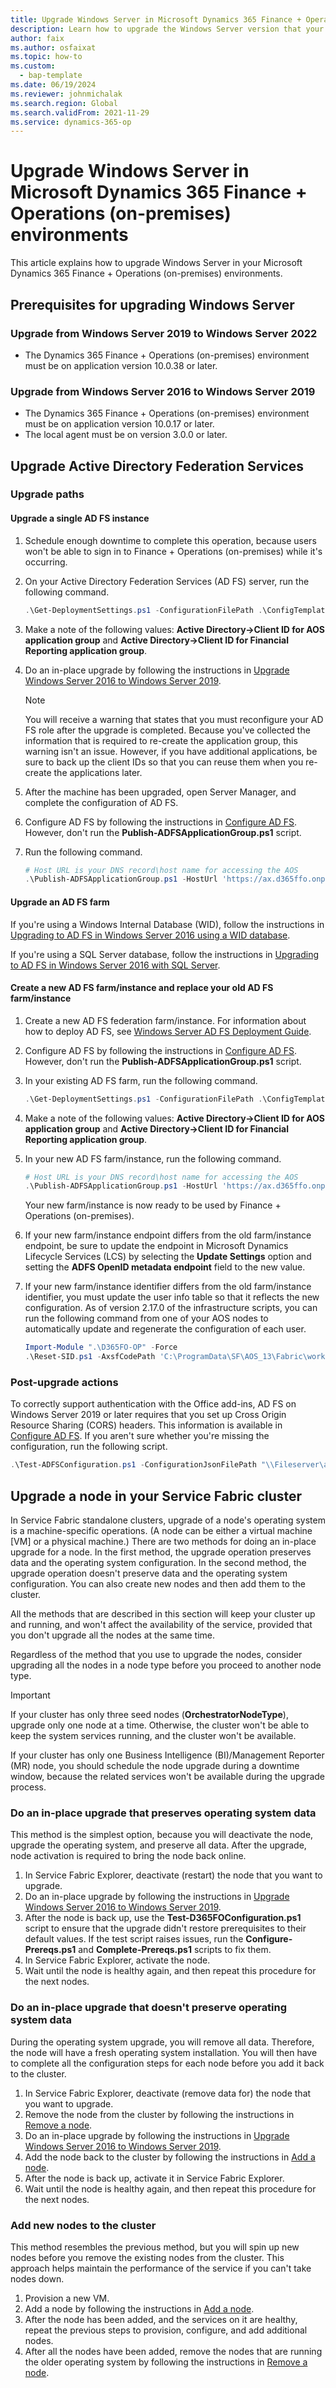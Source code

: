 ```yaml
---
title: Upgrade Windows Server in Microsoft Dynamics 365 Finance + Operations (on-premises) environments
description: Learn how to upgrade the Windows Server version that your Microsoft Dynamics 365 Finance + Operations (on-premises) environments are using.
author: faix
ms.author: osfaixat
ms.topic: how-to
ms.custom: 
  - bap-template
ms.date: 06/19/2024
ms.reviewer: johnmichalak
ms.search.region: Global
ms.search.validFrom: 2021-11-29
ms.service: dynamics-365-op
---
```


# Upgrade Windows Server in Microsoft Dynamics 365 Finance + Operations (on-premises) environments

This article explains how to upgrade Windows Server in your Microsoft Dynamics 365 Finance + Operations (on-premises) environments.

## Prerequisites for upgrading Windows Server

### Upgrade from Windows Server 2019 to Windows Server 2022

- The Dynamics 365 Finance + Operations (on-premises) environment must be on application version 10.0.38 or later.

### Upgrade from Windows Server 2016 to Windows Server 2019

- The Dynamics 365 Finance + Operations (on-premises) environment must be on application version 10.0.17 or later.
- The local agent must be on version 3.0.0 or later.

## Upgrade Active Directory Federation Services

### Upgrade paths

#### Upgrade a single AD FS instance

1. Schedule enough downtime to complete this operation, because users won't be able to sign in to Finance + Operations (on-premises) while it's occurring.
1. On your Active Directory Federation Services (AD FS) server, run the following command.

    ```powershell
    .\Get-DeploymentSettings.ps1 -ConfigurationFilePath .\ConfigTemplate.xml
    ```

1. Make a note of the following values: **Active Directory-\>Client ID for AOS application group** and **Active Directory-\>Client ID for Financial Reporting application group**.
1. Do an in-place upgrade by following the instructions in [Upgrade Windows Server 2016 to Windows Server 2019](/windows-server/upgrade/upgrade-2016-to-2019).

    > [!NOTE]
    > You will receive a warning that states that you must reconfigure your AD FS role after the upgrade is completed. Because you've collected the information that is required to re-create the application group, this warning isn't an issue. However, if you have additional applications, be sure to back up the client IDs so that you can reuse them when you re-create the applications later.

1. After the machine has been upgraded, open Server Manager, and complete the configuration of AD FS.
1. Configure AD FS by following the instructions in [Configure AD FS](./setup-deploy-on-premises-pu41.md#configureadfs). However, don't run the **Publish-ADFSApplicationGroup.ps1** script.
1. Run the following command.

    ```powershell
    # Host URL is your DNS record\host name for accessing the AOS
    .\Publish-ADFSApplicationGroup.ps1 -HostUrl 'https://ax.d365ffo.onprem.contoso.com' -ClientId <"Value of Active Directory->Client ID for AOS application group"> -FinancialReportingClientId <"Client ID for Financial Reporting application group"> -D365FOVersion <version>
    ```

#### Upgrade an AD FS farm

If you're using a Windows Internal Database (WID), follow the instructions in [Upgrading to AD FS in Windows Server 2016 using a WID database](/windows-server/identity/ad-fs/deployment/upgrading-to-ad-fs-in-windows-server).

If you're using a SQL Server database, follow the instructions in [Upgrading to AD FS in Windows Server 2016 with SQL Server](/windows-server/identity/ad-fs/deployment/upgrading-to-ad-fs-in-windows-server-sql).

#### Create a new AD FS farm/instance and replace your old AD FS farm/instance

1. Create a new AD FS federation farm/instance. For information about how to deploy AD FS, see [Windows Server AD FS Deployment Guide](/windows-server/identity/ad-fs/deployment/windows-server-2012-r2-ad-fs-deployment-guide).
1. Configure AD FS by following the instructions in [Configure AD FS](./setup-deploy-on-premises-pu41.md#configureadfs). However, don't run the **Publish-ADFSApplicationGroup.ps1** script.
1. In your existing AD FS farm, run the following command.

    ```powershell
    .\Get-DeploymentSettings.ps1 -ConfigurationFilePath .\ConfigTemplate.xml
    ```

1. Make a note of the following values: **Active Directory-\>Client ID for AOS application group** and **Active Directory-\>Client ID for Financial Reporting application group**.
1. In your new AD FS farm/instance, run the following command.

    ```powershell
    # Host URL is your DNS record\host name for accessing the AOS
    .\Publish-ADFSApplicationGroup.ps1 -HostUrl 'https://ax.d365ffo.onprem.contoso.com' -ClientId <"Value of Active Directory->Client ID for AOS application group"> -FinancialReportingClientId <"Client ID for Financial Reporting application group"> -D365FOVersion <version>
    ```

    Your new farm/instance is now ready to be used by Finance + Operations (on-premises).

1. If your new farm/instance endpoint differs from the old farm/instance endpoint, be sure to update the endpoint in Microsoft Dynamics Lifecycle Services (LCS) by selecting the **Update Settings** option and setting the **ADFS OpenID metadata endpoint** field to the new value.

1. If your new farm/instance identifier differs from the old farm/instance identifier, you must update the user info table so that it reflects the new configuration. As of version 2.17.0 of the infrastructure scripts, you can run the following command from one of your AOS nodes to automatically update and regenerate the configuration of each user.

    ```powershell
    Import-Module ".\D365FO-OP" -Force
    .\Reset-SID.ps1 -AxsfCodePath 'C:\ProgramData\SF\AOS_13\Fabric\work\Applications\AXSFType_App184\AXSF.Code.1.0.20190902'
    ```

### Post-upgrade actions

To correctly support authentication with the Office add-ins, AD FS on Windows Server 2019 or later requires that you set up Cross Origin Resource Sharing (CORS) headers. This information is available in [Configure AD FS](./setup-deploy-on-premises-pu41.md#configureadfs). If you aren't sure whether you're missing the configuration, run the following script.

```powershell
.\Test-ADFSConfiguration.ps1 -ConfigurationJsonFilePath "\\Fileserver\agent\wp\EN10\StandaloneSetup-746342\config.json" -D365FOVersion <version>
```

## Upgrade a node in your Service Fabric cluster

In Service Fabric standalone clusters, upgrade of a node's operating system is a machine-specific operations. (A node can be either a virtual machine \[VM\] or a physical machine.) There are two methods for doing an in-place upgrade for a node. In the first method, the upgrade operation preserves data and the operating system configuration. In the second method, the upgrade operation doesn't preserve data and the operating system configuration. You can also create new nodes and then add them to the cluster.

All the methods that are described in this section will keep your cluster up and running, and won't affect the availability of the service, provided that you don't upgrade all the nodes at the same time.

Regardless of the method that you use to upgrade the nodes, consider upgrading all the nodes in a node type before you proceed to another node type.

> [!IMPORTANT]
> If your cluster has only three seed nodes (**OrchestratorNodeType**), upgrade only one node at a time. Otherwise, the cluster won't be able to keep the system services running, and the cluster won't be available.
>
> If your cluster has only one Business Intelligence (BI)/Management Reporter (MR) node, you should schedule the node upgrade during a downtime window, because the related services won't be available during the upgrade process.

### Do an in-place upgrade that preserves operating system data

This method is the simplest option, because you will deactivate the node, upgrade the operating system, and preserve all data. After the upgrade, node activation is required to bring the node back online.

1. In Service Fabric Explorer, deactivate (restart) the node that you want to upgrade.
1. Do an in-place upgrade by following the instructions in [Upgrade Windows Server 2016 to Windows Server 2019](/windows-server/upgrade/upgrade-2016-to-2019).
1. After the node is back up, use the **Test-D365FOConfiguration.ps1** script to ensure that the upgrade didn't restore prerequisites to their default values. If the test script raises issues, run the **Configure-Prereqs.ps1** and **Complete-Prereqs.ps1** scripts to fix them.
1. In Service Fabric Explorer, activate the node.
1. Wait until the node is healthy again, and then repeat this procedure for the next nodes.

### Do an in-place upgrade that doesn't preserve operating system data

During the operating system upgrade, you will remove all data. Therefore, the node will have a fresh operating system installation. You will then have to complete all the configuration steps for each node before you add it back to the cluster.

1. In Service Fabric Explorer, deactivate (remove data for) the node that you want to upgrade.
1. Remove the node from the cluster by following the instructions in [Remove a node](./onprem-remove-reinstall-aos-node.md#remove-a-node).
1. Do an in-place upgrade by following the instructions in [Upgrade Windows Server 2016 to Windows Server 2019](/windows-server/upgrade/upgrade-2016-to-2019).
1. Add the node back to the cluster by following the instructions in [Add a node](./onprem-remove-reinstall-aos-node.md#add-a-node).
1. After the node is back up, activate it in Service Fabric Explorer.
1. Wait until the node is healthy again, and then repeat this procedure for the next nodes.

### Add new nodes to the cluster

This method resembles the previous method, but you will spin up new nodes before you remove the existing nodes from the cluster. This approach helps maintain the performance of the service if you can't take nodes down.

1. Provision a new VM.
1. Add a node by following the instructions in [Add a node](./onprem-remove-reinstall-aos-node.md#add-a-node).
1. After the node has been added, and the services on it are healthy, repeat the previous steps to provision, configure, and add additional nodes.
1. After all the nodes have been added, remove the nodes that are running the older operating system by following the instructions in [Remove a node](./onprem-remove-reinstall-aos-node.md#remove-a-node).
